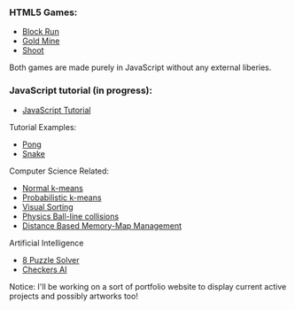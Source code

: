 <h3>HTML5 Games:</h3>
<ul>
<li><a href="https://spencerwie.github.io/Block%20Run/blockRun.html">Block Run</a></li>
<li><a href="https://spencerwie.github.io/GoldMine/goldMine.html">Gold Mine</a></li>
<li><a href="https://spencerwie.github.io/Shoot/Shoot.html">Shoot</a></li>
</ul>
<p>Both games are made purely in JavaScript without any external liberies.</p>

<h3>JavaScript tutorial (in progress): </h3>
<ul>
<li><a href="https://spencerwie.github.io/JS_Tut/js_tuts.html">JavaScript Tutorial</a></li>
</ul>

<p>Tutorial Examples:</p>
<ul>
<li><a href="http://jsfiddle.net/nDtLK/6/">Pong</a></li>
<li><a href="http://jsfiddle.net/8uVEh/">Snake</a></li>
</ul>

<p>Computer Science Related:</p>
<ul>
<li><a href="https://spencerwie.github.io/k-means/kMeans.html">Normal k-means</a></li>
<li><a href="https://spencerwie.github.io/k-means/kMeans_prob.html">Probabilistic k-means</a></li>
<li><a href="https://spencerwie.github.io/sortingGraphs/sortingGraphs.html">Visual Sorting</a></li>
<li><a href="https://spencerwie.github.io/Physics/Ball.html">Physics Ball-line collisions</a></li>
<li><a href="https://spencerwie.github.io/Large%20Map%20Memory/memOut.html">Distance Based Memory-Map Management</a></li>
</ul>

<p>Artificial Intelligence</p>
<ul>
<li><a href="https://spencerwie.github.io/AI/8Puzzle/projAI.htmll">8 Puzzle Solver</a></li>
<li><a href="https://spencerwie.github.io/AI/checkers/checkers.html">Checkers AI</a></li>
</ul>

<p>Notice: I'll be working on a sort of portfolio website to display current active projects and possibly artworks too!</p>

